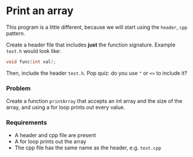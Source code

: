 # Print an array

This program is a little different, because we will start using the `header`, `cpp` pattern.

Create a header file that includes **just** the function signature. Example `test.h` would look like:

```cpp
void func(int val);
```

Then, include the header `test.h`. Pop quiz: do you use `"` or `<>` to include it?


### Problem

Create a function `printArray` that accepts an int array and the size of the array, and using a for loop prints out every value.

### Requirements

+ A header and cpp file are present
+ A for loop prints out the array
+ The cpp file has the same name as the header, e.g. `test.cpp`